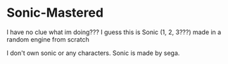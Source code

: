 # Sonic-Mastered
I have no clue what im doing???
I guess this is Sonic (1, 2, 3???) made in a random engine from scratch

I don't own sonic or any characters. Sonic is made by sega.
